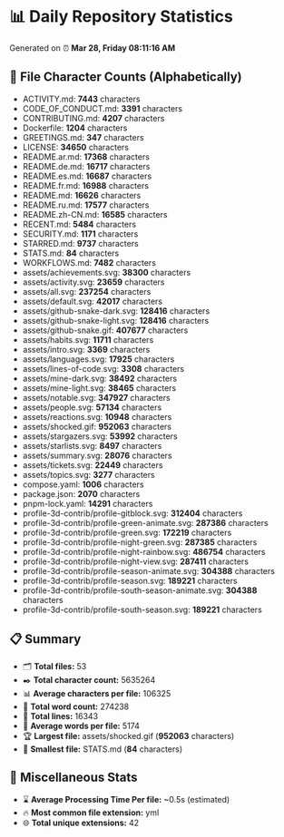 # 📊 Daily Repository Statistics
Generated on ⏰ **Mar 28, Friday 08:11:16 AM**

## 📂 File Character Counts (Alphabetically)
- ACTIVITY.md: **7443** characters
- CODE_OF_CONDUCT.md: **3391** characters
- CONTRIBUTING.md: **4207** characters
- Dockerfile: **1204** characters
- GREETINGS.md: **347** characters
- LICENSE: **34650** characters
- README.ar.md: **17368** characters
- README.de.md: **16717** characters
- README.es.md: **16687** characters
- README.fr.md: **16988** characters
- README.md: **16626** characters
- README.ru.md: **17577** characters
- README.zh-CN.md: **16585** characters
- RECENT.md: **5484** characters
- SECURITY.md: **1171** characters
- STARRED.md: **9737** characters
- STATS.md: **84** characters
- WORKFLOWS.md: **7482** characters
- assets/achievements.svg: **38300** characters
- assets/activity.svg: **23659** characters
- assets/all.svg: **237254** characters
- assets/default.svg: **42017** characters
- assets/github-snake-dark.svg: **128416** characters
- assets/github-snake-light.svg: **128416** characters
- assets/github-snake.gif: **407677** characters
- assets/habits.svg: **11711** characters
- assets/intro.svg: **3369** characters
- assets/languages.svg: **17925** characters
- assets/lines-of-code.svg: **3308** characters
- assets/mine-dark.svg: **38492** characters
- assets/mine-light.svg: **38465** characters
- assets/notable.svg: **347927** characters
- assets/people.svg: **57134** characters
- assets/reactions.svg: **10948** characters
- assets/shocked.gif: **952063** characters
- assets/stargazers.svg: **53992** characters
- assets/starlists.svg: **8497** characters
- assets/summary.svg: **28076** characters
- assets/tickets.svg: **22449** characters
- assets/topics.svg: **3277** characters
- compose.yaml: **1006** characters
- package.json: **2070** characters
- pnpm-lock.yaml: **14291** characters
- profile-3d-contrib/profile-gitblock.svg: **312404** characters
- profile-3d-contrib/profile-green-animate.svg: **287386** characters
- profile-3d-contrib/profile-green.svg: **172219** characters
- profile-3d-contrib/profile-night-green.svg: **287385** characters
- profile-3d-contrib/profile-night-rainbow.svg: **486754** characters
- profile-3d-contrib/profile-night-view.svg: **287411** characters
- profile-3d-contrib/profile-season-animate.svg: **304388** characters
- profile-3d-contrib/profile-season.svg: **189221** characters
- profile-3d-contrib/profile-south-season-animate.svg: **304388** characters
- profile-3d-contrib/profile-south-season.svg: **189221** characters

## 📋 Summary
- 🗂️ **Total files:** 53
- ✒️ **Total character count:** 5635264
- 📊 **Average characters per file:** 106325
- 📝 **Total word count:** 274238
- 🧾 **Total lines:** 16343
- 📐 **Average words per file:** 5174
- 🏆 **Largest file:** assets/shocked.gif (**952063** characters)
- 🥉 **Smallest file:** STATS.md (**84** characters)

## 🌟 Miscellaneous Stats
- ⌛ **Average Processing Time Per file:** ~0.5s (estimated)
- 🔥 **Most common file extension:** yml
- 🌐 **Total unique extensions:** 42
